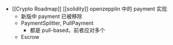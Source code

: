 - [[Crypto Roadmap]] [[solidity]] openzepplin 中的 payment 实现
	- 新版中 payment 已被移除
	- PaymentSplitter, PullPayment
		- 都是 pull-based，前者应对多个
	- Escrow